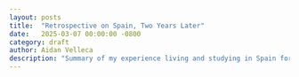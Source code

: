 ```yaml
---
layout: posts
title:  "Retrospective on Spain, Two Years Later"
date:   2025-03-07 00:00:00 -0800
category: draft
author: Aidan Velleca
description: "Summary of my experience living and studying in Spain for the Spring 2023 semester in college"
---
```


